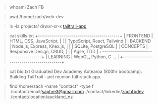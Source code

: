> whoami
Zach FB

> pwd
/home/zach/web-dev

> ls -la projects/
drwxr-xr-x   [tailtrail-app](https://github.com/hotoke-2025/tailtrail)

> cat skills.txt
+-----------------------------------------+
| FRONTEND  | HTML, CSS, JavaScript,      |
|           | TypeScript, React, Tailwind |
| BACKEND   | Node.js, Express, Knex.js,  |
|           | SQLite, PostgreSQL          |
| CONCEPTS  | Responsive Design, CRUD,    |
|           | Agile, TDD                  |
+-----------------------------------------+
| LEARNING  | WebGL, Python, C ...        |
+-----------------------------------------+

> cat bio.txt
Graduated Dev Academy Aotearoa (800hr bootcamp).
Building TailTrail - pet reunion full-stack app.

> find /home/zach -name "contact" -type f
./contact/email/saphre3@gmail.com
./contact/linkedin/[zachfbdev](https://www.linkedin.com/in/zachfbdev/)
./contact/location/auckland_nz
